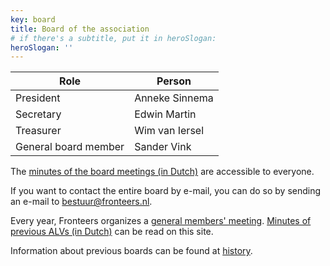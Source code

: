 ```yaml
---
key: board
title: Board of the association
# if there's a subtitle, put it in heroSlogan:
heroSlogan: ''
---
```


| Role                 | Person         |
| -------------------- | -------------- |
| President            | Anneke Sinnema |
| Secretary            | Edwin Martin   |
| Treasurer            | Wim van Iersel |
| General board member | Sander Vink    |

The [minutes of the board meetings (in Dutch)](/en/association/board/minutes) are accessible to everyone.

If you want to contact the entire board by e-mail, you can do so by sending an e-mail to <bestuur@fronteers.nl>.

Every year, Fronteers organizes a [general members' meeting](/en/organisation/members-meeting). [Minutes of previous ALVs (in Dutch)](/nl/vereniging/bestuur/minutes) can be read on this site.

Information about previous boards can be found at [history](/en/organisation/history).
